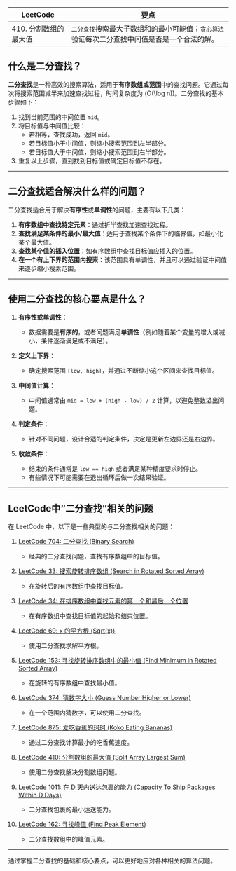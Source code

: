 |LeetCode|要点|
|-------------------------------------|-------------------------------------|
|410. 分割数组的最大值|`二分查找`搜索最大子数组和的最小可能值；`贪心算法`验证每次二分查找中间值是否是一个合法的解。|

## 什么是二分查找？

**二分查找**是一种高效的搜索算法，适用于**有序数组或范围**中的查找问题。它通过每次将搜索范围减半来加速查找过程，时间复杂度为 \(O(\log n)\)。二分查找的基本步骤如下：
1. 找到当前范围的中间位置 `mid`。
2. 将目标值与中间值比较：
   - 若相等，查找成功，返回 `mid`。
   - 若目标值小于中间值，则缩小搜索范围到左半部分。
   - 若目标值大于中间值，则缩小搜索范围到右半部分。
3. 重复以上步骤，直到找到目标值或确定目标值不存在。

---

## 二分查找适合解决什么样的问题？

二分查找适合用于解决**有序性**或**单调性**的问题，主要有以下几类：
1. **有序数组中查找特定元素**：通过折半查找加速查找过程。
2. **查找满足某条件的最小/最大值**：适用于查找某个条件下的临界值，如最小化某个最大值。
3. **查找某个值的插入位置**：如有序数组中查找目标值应插入的位置。
4. **在一个有上下界的范围内搜索**：该范围具有单调性，并且可以通过验证中间值来逐步缩小搜索范围。

---

## 使用二分查找的核心要点是什么？

1. **有序性或单调性**：
   - 数据需要是**有序的**，或者问题满足**单调性**（例如随着某个变量的增大或减小，条件逐渐满足或不满足）。
   
2. **定义上下界**：
   - 确定搜索范围 `[low, high]`，并通过不断缩小这个区间来查找目标值。
   
3. **中间值计算**：
   - 中间值通常由 `mid = low + (high - low) / 2` 计算，以避免整数溢出问题。
   
4. **判定条件**：
   - 针对不同问题，设计合适的判定条件，决定是更新左边界还是右边界。
   
5. **收敛条件**：
   - 结束的条件通常是 `low == high` 或者满足某种精度要求时停止。
   - 有些情况下可能需要在退出循环后做一次结果验证。

---

## LeetCode中“二分查找”相关的问题

在 LeetCode 中，以下是一些典型的与二分查找相关的问题：

1. [LeetCode 704: 二分查找 (Binary Search)](https://leetcode-cn.com/problems/binary-search/)
   - 经典的二分查找问题，查找有序数组中的目标值。

2. [LeetCode 33: 搜索旋转排序数组 (Search in Rotated Sorted Array)](https://leetcode-cn.com/problems/search-in-rotated-sorted-array/)
   - 在旋转后的有序数组中查找目标值。

3. [LeetCode 34: 在排序数组中查找元素的第一个和最后一个位置](https://leetcode-cn.com/problems/find-first-and-last-position-of-element-in-sorted-array/)
   - 在有序数组中查找目标值的起始和结束位置。

4. [LeetCode 69: x 的平方根 (Sqrt(x))](https://leetcode-cn.com/problems/sqrtx/)
   - 使用二分查找求解平方根。

5. [LeetCode 153: 寻找旋转排序数组中的最小值 (Find Minimum in Rotated Sorted Array)](https://leetcode-cn.com/problems/find-minimum-in-rotated-sorted-array/)
   - 在旋转的有序数组中查找最小值。

6. [LeetCode 374: 猜数字大小 (Guess Number Higher or Lower)](https://leetcode-cn.com/problems/guess-number-higher-or-lower/)
   - 在一个范围内猜数字，可以使用二分查找。

7. [LeetCode 875: 爱吃香蕉的珂珂 (Koko Eating Bananas)](https://leetcode-cn.com/problems/koko-eating-bananas/)
   - 通过二分查找计算最小的吃香蕉速度。

8. [LeetCode 410: 分割数组的最大值 (Split Array Largest Sum)](https://leetcode-cn.com/problems/split-array-largest-sum/)
   - 使用二分查找解决分割数组问题。

9. [LeetCode 1011: 在 D 天内送达包裹的能力 (Capacity To Ship Packages Within D Days)](https://leetcode-cn.com/problems/capacity-to-ship-packages-within-d-days/)
   - 二分查找包裹的最小运送能力。

10. [LeetCode 162: 寻找峰值 (Find Peak Element)](https://leetcode-cn.com/problems/find-peak-element/)
    - 二分查找数组中的峰值元素。

---

通过掌握二分查找的基础和核心要点，可以更好地应对各种相关的算法问题。
